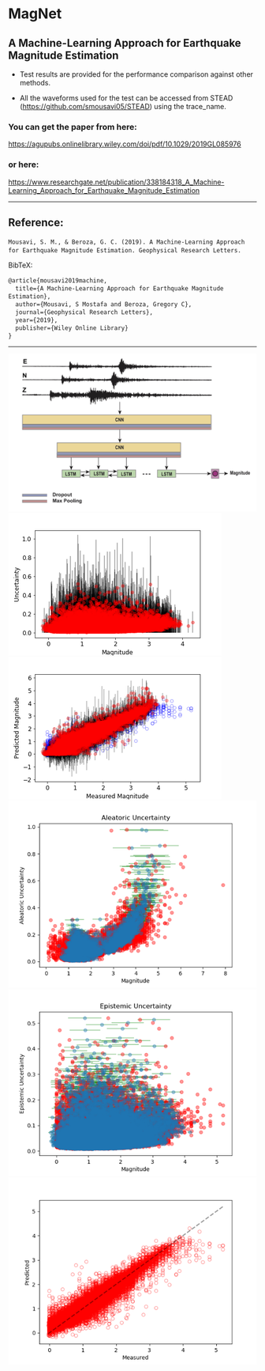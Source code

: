 # MagNet 
## A Machine-Learning Approach for Earthquake Magnitude Estimation                                                                                                    

- Test results are provided for the performance comparison against other methods.

- All the waveforms used for the test can be accessed from STEAD (https://github.com/smousavi05/STEAD) using the trace_name. 

### You can get the paper from here:
https://agupubs.onlinelibrary.wiley.com/doi/pdf/10.1029/2019GL085976
### or here:
https://www.researchgate.net/publication/338184318_A_Machine-Learning_Approach_for_Earthquake_Magnitude_Estimation

-------------------------------------
## Reference:

`Mousavi, S. M., & Beroza, G. C. (2019). A Machine‐Learning Approach for Earthquake Magnitude Estimation. Geophysical Research Letters.` 


BibTeX:

    @article{mousavi2019machine,
      title={A Machine-Learning Approach for Earthquake Magnitude Estimation},
      author={Mousavi, S Mostafa and Beroza, Gregory C},
      journal={Geophysical Research Letters},
      year={2019},
      publisher={Wiley Online Library}
    }

-------------------------------------
![model](Fig_1.jpg)
![7](Fig_7.png)
![8](Fig_8.png)
![plots1](plots1.png)
![plots2](plots2.png)
![plots4](plots4.png)
